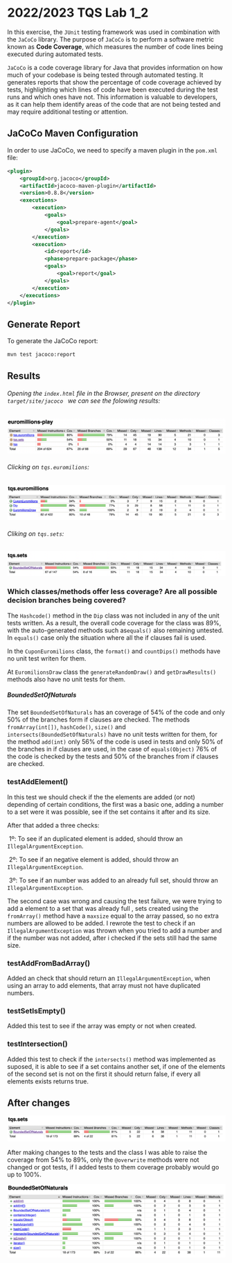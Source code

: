 # 2022/2023 TQS Lab 1_2

In this exercise, the `JUnit` testing framework was used in combination with the `JaCoCo` library. The purpose of `JaCoCo` is to perform a software metric known as **Code Coverage**, which measures the number of code lines being executed during automated tests.

`JaCoCo` is a code coverage library for Java that provides information on how much of your codebase is being tested through automated testing. It generates reports that show the percentage of code coverage achieved by tests, highlighting which lines of code have been executed during the test runs and which ones have not. This information is valuable to developers, as it can help them identify areas of the code that are not being tested and may require additional testing or attention.

## JaCoCo Maven Configuration

In order to  use  JaCoCo, we need to specify a maven plugin in  the `pom.xml` file:

```xml
<plugin>
    <groupId>org.jacoco</groupId>
    <artifactId>jacoco-maven-plugin</artifactId>
    <version>0.8.8</version>
    <executions>
        <execution>
            <goals>
                <goal>prepare-agent</goal>
            </goals>
        </execution>
        <execution>
            <id>report</id>
            <phase>prepare-package</phase>
            <goals>
                <goal>report</goal>
            </goals>
        </execution>
    </executions>
</plugin>
```

 ## Generate Report

To generate the JaCoCo report:

```
mvn test jacoco:report
```

## Results 

###### Opening the `index.html` file in the Browser, present on the  directory `target/site/jacoco `  we can see the folowing results:

![](https://github.com/Pjnp5/TQS_103234/blob/main/Lab1/Lab1_02/Screenshot%202023-02-21%20at%2013.25.39.png)

###### Clicking on `tqs.euromilions`:
![](https://github.com/Pjnp5/TQS_103234/blob/main/Lab1/Lab1_02/Screenshot%202023-02-21%20at%2013.50.03.png)

###### Cliking on `tqs.sets`:

![](https://github.com/Pjnp5/TQS_103234/blob/main/Lab1/Lab1_02/Screenshot%202023-02-21%20at%2013.53.18.png)

###  Which classes/methods offer less coverage? Are all possible decision branches being covered?

The `Hashcode()` method in the `Dip` class was not included in any of the unit tests written. As a result, the overall code coverage for the class was 89%, with the auto-generated methods such as`equals()` also remaining untested. In `equals()` case only the situation where all the if clauses fail is used. 

In the `CuponEuromilions` class,  the `format()` and `countDips()` methods have no unit test writen for them.

At `EuromilionsDraw` class the `generateRandomDraw()` and `getDrawResults()` methods also have no unit tests for them.

##### BoundedSetOfNaturals 

The set `BoundedSetOfNaturals` has an coverage of 54% of the code and only 50% of the branches form if clauses are checked.
The methods `fromArray(int[])`, `hashCode()`, `size()` and `intersects(BoundedSetOfNaturals)` have no unit tests written for them, for the method `add(int)`  only 56% of the code is used in tests and only 50% of the branches in if clauses are used, in the case of `equals(Object)` 76% of the code is checked by the tests and 50% of the branches from if clauses are checked.

### testAddElement()

In this test we should check if the the elements are added (or not) depending of certain conditions,  the first was a basic one, adding a number to a set were it was possible, see if the set contains it after and its size.

After that added a three checks:

​	1º: To see if an duplicated element is added, should throw an `IllegalArgumentException`.

​	2º: To see if an negative element is added, should throw an `IllegalArgumentException`.

​	3º: To see if an number was added to an already full set, should throw an `IllegalArgumentException`.

The second case was wrong and causing the test failure, we were trying to add a element to a set that was already full , sets created using the `fromArray()` method have a `maxsize` equal to the array passed, so no extra numbers are allowed to be added.
I rewrote the test to check if an `IllegalArgumentException` was thrown when you tried to add a number and if the number was not added, after i checked if the sets still had the same size.

### testAddFromBadArray()

Added an check that should return an `IllegalArgumentException`, when using an array to add elements, that array must not have duplicated numbers.

### testSetIsEmpty()

Added this test to see if the array was empty or not when created.

### testIntersection()

Added this test to check if the `intersects()` method was implemented as suposed, it is able to see if a set contains another set, if one of the elements of the second set is not on the first it should return false, if every all elements exists returns true.

## After changes

![](https://github.com/Pjnp5/TQS_103234/blob/main/Lab1/Lab1_02/Screenshot%202023-02-21%20at%2018.01.48.png)

After making changes to the tests and the class I was able to raise the coverage from 54% to 89%, only the `@overwrite` methods were not changed or got tests, if I added tests to them coverage probably would go up to 100%.

![](https://github.com/Pjnp5/TQS_103234/blob/main/Lab1/Lab1_02/Screenshot%202023-02-21%20at%2018.08.38.png)
